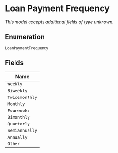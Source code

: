 
# Loan Payment Frequency

*This model accepts additional fields of type unknown.*

## Enumeration

`LoanPaymentFrequency`

## Fields

| Name |
|  --- |
| `Weekly` |
| `Biweekly` |
| `Twicemonthly` |
| `Monthly` |
| `Fourweeks` |
| `Bimonthly` |
| `Quarterly` |
| `Semiannually` |
| `Annually` |
| `Other` |

